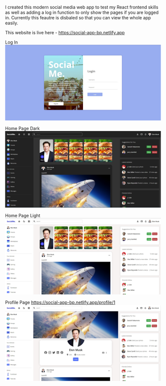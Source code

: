 I created this modern social media web app to test my React frontend skills as well as adding a log in function to only show the pages if you are logged in. Currently this feautre is disbaled so that you can view the whole app easily.

This website is live here - https://social-app-bp.netlify.app

Log In
![](screenshots/login.jpg)

Home Page Dark
![](screenshots/homedark.jpg)

Home Page Light
![](screenshots/homelight.jpg)

Profile Page https://social-app-bp.netlify.app/profile/1
![](screenshots/profile.jpg)
